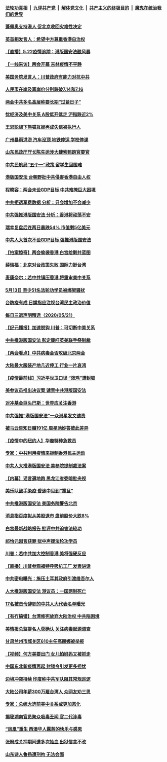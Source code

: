 ####  [法轮功真相](../../../../basic/blob/master/README.md?t=05230001) &nbsp;|&nbsp; [九评共产党](../../../../9ping.md/blob/master/README.md?t=05230001) &nbsp;|&nbsp; [解体党文化](../../../../jtdwh.md/blob/master/README.md?t=05230001)  &nbsp;|&nbsp; [共产主义的终极目的](../../../../gczydzjmd.md/blob/master/README.md?t=05230001) &nbsp;|&nbsp; [魔鬼在统治我们的世界](../../../../mgztzwmdsj.md/blob/master/README.md?t=05230001) 

#### [蓬佩奥支持港人 促北京收回灾难性决定](../pages/nsc413/n12129520.md?t=05230001) 


#### [英首相发言人：希望中方尊重香港自治权](../pages/nsc413/n12129515.md?t=05230001) 

#### [【直播】5.22疫情追踪：港版国安法酿风暴](../pages/nsc413/n12129151.md?t=05230001) 

#### [【一线采访】两会开幕 吉林疫情不平静](../pages/nsc413/n12129165.md?t=05230001) 

#### [美国务院发言人：川普政府有能力对抗中共](../pages/nsc413/n12129158.md?t=05230001) 

#### [人民币在岸及离岸价分别跌破7.14和7.16](../pages/nsc413/n12129064.md?t=05230001) 

#### [两会中共多名高层称要长期“过紧日子”](../pages/nsc413/n12128761.md?t=05230001) 

#### [忧经济及美中关系 A股低开低走 沪指跌近2%](../pages/nsc413/n12128923.md?t=05230001) 

#### [王思聪旗下熊猫互娱再成失信被执行人](../pages/nsc413/n12128913.md?t=05230001) 

#### [广州暴雨洪涝 汽车没顶 地铁停运 学校停课](../pages/nsc413/n12128184.md?t=05230001) 

#### [山东民政厅厅长陈先运涉大肆索贿跑官要官](../pages/nsc413/n12128854.md?t=05230001) 

#### [中共民航局“五个一”政策 留学生回国难](../pages/nsc413/n12127823.md?t=05230001) 

#### [港版国安法 台朝野批中共侵害香港自由人权](../pages/nsc413/n12128194.md?t=05230001) 

#### [程晓容：两会未设GDP目标 中共难掩巨大困境](../pages/nsc413/n12128173.md?t=05230001) 

#### [中共拒透军费数据 分析：只会增加不会减少](../pages/nsc413/n12128312.md?t=05230001) 

#### [中共强推港版国安法 分析：香港将动荡不安](../pages/nsc413/n12128225.md?t=05230001) 

#### [瑞幸复盘后连两日暴跌54% 市值剩5亿美元](../pages/nsc413/n12127931.md?t=05230001) 

#### [中共人大首次不设GDP目标 强推港版国安法](../pages/nsc413/n12128105.md?t=05230001) 

#### [【拍案惊奇】两会偷袭香港 白宫绘剿共蓝图](../pages/nsc413/n12127939.md?t=05230001) 

#### [薛瑞福：北京对台政策失败 国际力挺台湾](../pages/nsc413/n12128091.md?t=05230001) 

#### [麦康奈尔：若中共镇压香港 将重审美中关系](../pages/nsc413/n12127954.md?t=05230001) 

#### [5月13日 至少51名法轮功学员被绑架骚扰](../pages/nsc413/n12126219.md?t=05230001) 

#### [台防疫有成 日媒指应注视台湾民主政治价值](../pages/nsc413/n12128125.md?t=05230001) 

#### [每日三退声明精选（2020/05/21）](../pages/nsc413/n12128069.md?t=05230001) 

#### [【纪元播报】加速脱钩 川普：可切断中美关系](../pages/nsc413/n12127880.md?t=05230001) 

#### [中共推港版国安法 彭定康吁英美联手祭制裁](../pages/nsc413/n12127603.md?t=05230001) 

#### [【两会看点】中共病毒会否攻破北京两会](../pages/nsc413/n12126591.md?t=05230001) 

#### [大陆最大服装产地几近停工 行业一片哀鸿](../pages/nsc413/n12127729.md?t=05230001) 

#### [【疫情最前线】习近平世卫口误 “泼鸡”遭封锁](../pages/nsc413/n12127471.md?t=05230001) 

#### [美参议员推出决议案 谴责中共港版国安法](../pages/nsc413/n12127718.md?t=05230001) 

#### [对冲基金巨头巴斯：世界应关注香港](../pages/nsc413/n12127699.md?t=05230001) 

#### [中共强推“港版国安法”一众港星发文谴责](../pages/nsc413/n12127097.md?t=05230001) 

#### [被马云告知日赚191亿 周星驰妙答彼此差异](../pages/nsc413/n12127467.md?t=05230001) 

#### [【疫情中的纽约人】华裔特种急救员](../pages/nsc413/n12127503.md?t=05230001) 

#### [专家：中共利用疫情来扼制香港民主运动](../pages/nsc413/n12127542.md?t=05230001) 

#### [中共人大推港版国安法 美参院提制裁法案](../pages/nsc413/n12127582.md?t=05230001) 

#### [【内幕】谣言遍地跑 黑龙江省委暗批央视](../pages/nsc413/n12127290.md?t=05230001) 

#### [美乐队鼓手染疫 昏迷中见到“撒旦”](../pages/nsc413/n12127510.md?t=05230001) 

#### [中共推港版国安法 美国务院警告北京](../pages/nsc413/n12127573.md?t=05230001) 

#### [消息指百度拟从美股退市 盘前股价大跌8%](../pages/nsc413/n12127394.md?t=05230001) 

#### [白宫最新战略报告 批评中共迫害法轮功](../pages/nsc413/n12127320.md?t=05230001) 

#### [祁怡元因言获罪 狱中声援法轮功学员](../pages/nsc413/n12127420.md?t=05230001) 

#### [川普：若中共加大控制香港 美将强硬反应](../pages/nsc413/n12127483.md?t=05230001) 

#### [【直播】川普参观福特呼吸机工厂 发表讲话](../pages/nsc413/n12127240.md?t=05230001) 

#### [中共密电曝光：施压土耳其政府引渡维吾尔人](../pages/nsc413/n12127327.md?t=05230001) 

#### [人大推港版国安法 港议员：一国两制死亡](../pages/nsc413/n12127311.md?t=05230001) 

#### [17名被责令辞职的中共人大代表名单曝光](../pages/nsc413/n12126884.md?t=05230001) 

#### [【有冇搞错】台湾修宪放弃大陆治权 中共陷困境](../pages/nsc413/n12127316.md?t=05230001) 

#### [美情报总监提名人获确认 关注病毒起源调查](../pages/nsc413/n12127310.md?t=05230001) 

#### [甘肃兰州市城关区610主任高丽娜被举报](../pages/nsc413/n12126754.md?t=05230001) 

#### [【视频】何方美要出门 女儿怕妈妈又被抓走](../pages/nsc413/n12127186.md?t=05230001) 

#### [中国东北新疫情再起 封锁令引发更多担忧](../pages/nsc413/n12126945.md?t=05230001) 

#### [边境冲突持续 印度称中共军队阻其常规巡逻](../pages/nsc413/n12127147.md?t=05230001) 

#### [大陆公司年薪300万雇台湾人 众网友劝三思](../pages/nsc413/n12127029.md?t=05230001) 

#### [专家：总统大选前美中关系或更加恶化](../pages/nsc413/n12127069.md?t=05230001) 

#### [揭秘湖南官员聚众吸毒丑闻 官二代涉毒](../pages/nsc413/n12126927.md?t=05230001) 

#### [“凤凰”重生 西澳华人露茜的快乐与感恩](../pages/nsc413/n12126709.md?t=05230001) 

#### [张盼成关押期间遭多次抽血 出狱信念不改](../pages/nsc413/n12126998.md?t=05230001) 

#### [山东诗人鲁扬遭刑拘 无法会面](../pages/nsc413/n12126379.md?t=05230001) 

